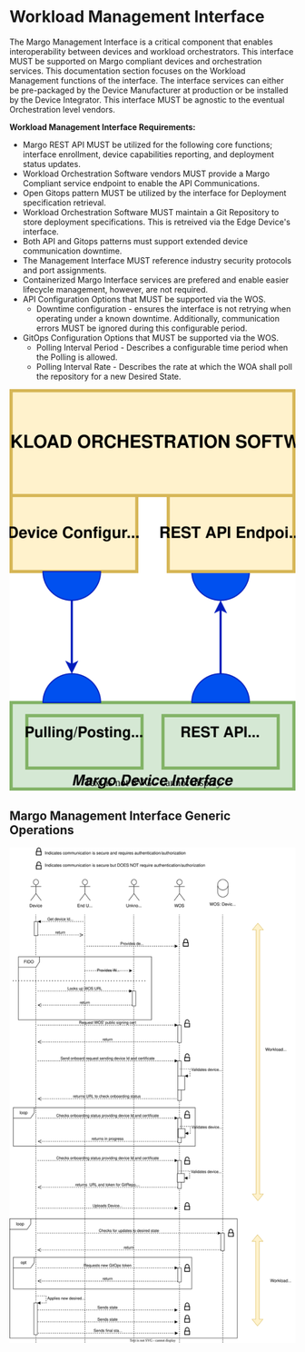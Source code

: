 # Workload Management Interface
The Margo Management Interface is a critical component that enables interoperability between devices and workload orchestrators. This interface MUST be supported on Margo compliant devices and orchestration services. This documentation section focuses on the Workload Management functions of the interface. The interface services can either be pre-packaged by the Device Manufacturer at production or be installed by the Device Integrator. This interface MUST be agnostic to the eventual Orchestration level vendors. 

**Workload Management Interface Requirements:**

- Margo REST API MUST be utilized for the following core functions; interface enrollment, device capabilities reporting, and deployment status updates.
- Workload Orchestration Software vendors MUST provide a Margo Compliant service endpoint to enable the API Communications.
- Open Gitops pattern MUST be utilized by the interface for Deployment specification retrieval.
- Workload Orchestration Software MUST maintain a Git Repository to store deployment specifications. This is retreived via the Edge Device's interface.
- Both API and Gitops patterns must support extended device communication downtime. 
- The Management Interface MUST reference industry security protocols and port assignments.
- Containerized Margo Interface services are prefered and enable easier lifecycle management, however, are not required.
- API Configuration Options that MUST be supported via the WOS.
	- Downtime configuration - ensures the interface is not retrying when operating under a known downtime. Additionally, communication errors MUST be ignored during this configurable period. 
- GitOps Configuration Options that MUST be supported via the WOS.
	- Polling Interval Period - Describes a configurable time period when the Polling is allowed.
	- Polling Interval Rate - Describes the rate at which the WOA shall poll the repository for a new Desired State.

![Margo Management Interface for Workloads (svg)](../../figures/System-design-workload-orchestration-agent.drawio.svg)

## Margo Management Interface Generic Operations
![Margo Management Interface Operational Flow Diagram (svg)](../../figures/margo-interface-generic.drawio.svg)
